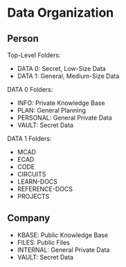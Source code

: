 # Data Organization

## Person

Top-Level Folders:

* DATA 0: Secret, Low-Size Data
* DATA 1: General, Medium-Size Data

DATA 0 Folders:

* INFO: Private Knowledge Base
* PLAN: General Planning
* PERSONAL: General Private Data
* VAULT: Secret Data

DATA 1 Folders:

* MCAD
* ECAD
* CODE
* CIRCUITS
* LEARN-DOCS
* REFERENCE-DOCS
* PROJECTS

## Company

* KBASE: Public Knowledge Base
* FILES: Public Files
* INTERNAL: General Private Data
* VAULT: Secret Data




